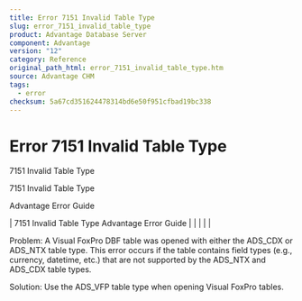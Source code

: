 ```yaml
---
title: Error 7151 Invalid Table Type
slug: error_7151_invalid_table_type
product: Advantage Database Server
component: Advantage
version: "12"
category: Reference
original_path_html: error_7151_invalid_table_type.htm
source: Advantage CHM
tags:
  - error
checksum: 5a67cd351624478314bd6e50f951cfbad19bc338
---
```


# Error 7151 Invalid Table Type

7151 Invalid Table Type

7151 Invalid Table Type

Advantage Error Guide

| 7151 Invalid Table Type  Advantage Error Guide |  |  |  |  |

Problem: A Visual FoxPro DBF table was opened with either the ADS\_CDX or ADS\_NTX table type. This error occurs if the table contains field types (e.g., currency, datetime, etc.) that are not supported by the ADS\_NTX and ADS\_CDX table types.

Solution: Use the ADS\_VFP table type when opening Visual FoxPro tables.
